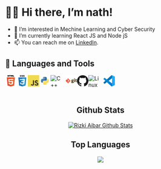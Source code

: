 # 🏄‍♂️ Hi there, I’m nath!
<ul>
  <li> 👀 I’m interested in Mechine Learning and Cyber Security
  <li> 🌱 I’m currently learning React JS and Node jS
  <li> 📫 You can reach me on <a target="_blank" href="https://www.linkedin.com/in/anathapindika-surja-putra">LinkedIn</a>.</li>
</ul>

##  🧰 Languages and Tools
<img align="left" alt="HTML5" width="30px" src="https://raw.githubusercontent.com/github/explore/80688e429a7d4ef2fca1e82350fe8e3517d3494d/topics/html/html.png" />
<img align="left" alt="CSS3" width="30px" src="https://raw.githubusercontent.com/github/explore/80688e429a7d4ef2fca1e82350fe8e3517d3494d/topics/css/css.png" />
<img align="left" alt="JavaScript" width="30px" src="https://raw.githubusercontent.com/github/explore/80688e429a7d4ef2fca1e82350fe8e3517d3494d/topics/javascript/javascript.png" />
<img align="left" alt="Python" width="30px" src="https://raw.githubusercontent.com/github/explore/80688e429a7d4ef2fca1e82350fe8e3517d3494d/topics/python/python.png" />
<img align="left" alt="C++" width="30px" style="padding-right:10px;" src="https://cdn.jsdelivr.net/gh/devicons/devicon/icons/cplusplus/cplusplus-line.svg" />
<img align="left" alt="Git" width="30px" src="https://raw.githubusercontent.com/github/explore/80688e429a7d4ef2fca1e82350fe8e3517d3494d/topics/git/git.png" />
<img align="left" alt="GitHub" width="30px" src="https://raw.githubusercontent.com/github/explore/78df643247d429f6cc873026c0622819ad797942/topics/github/github.png" />
<img align="left" alt="Linux" width="30px" style="padding-right:10px;" src="https://cdn.jsdelivr.net/gh/devicons/devicon/icons/linux/linux-original.svg" />
<img align="left" alt="Visual Studio Code" width="30px" src="https://raw.githubusercontent.com/github/explore/80688e429a7d4ef2fca1e82350fe8e3517d3494d/topics/visual-studio-code/visual-studio-code.png" />

<br>
<br>
<br>
<div align="center">

 ## Github Stats
  <a href="https://github.com/nath2006">
    <img align="center" alt="Rizki Aibar Github Stats" src="https://github-readme-stats.vercel.app/api?username=nath2006&show_icons=true&theme=tokyonight">
  </a>
</div>

<div align="center">

  ## Top Languages
  <a href="https://github.com/nath2006">
    <img align="center" src="https://github-readme-stats.vercel.app/api/top-langs/?username=nath2006&theme=tokyonight&layout=compact">
  </a>
</div>

<!---
- 💞️ I’m looking to collaborate on ...
--->



<!---
nath2006/nath2006 is a ✨ special ✨ repository because its `README.md` (this file) appears on your GitHub profile.
You can click the Preview link to take a look at your changes.
--->
